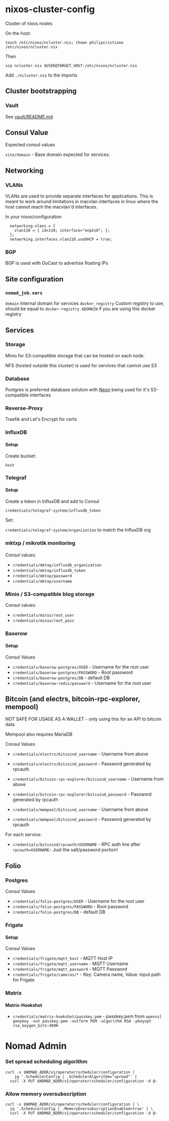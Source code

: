 # nixos-cluster-config
Cluster of nixos nodes

On the host:

`touch /etc/nixos/ncluster.nix; chown philipcristiano /etc/nixos/ncluster.nix`

Then

`scp ncluster.nix $USER@TARGET_HOST:/etc/nixos/ncluster.nix`

Add `./ncluster.nix` to the imports

## Cluster bootstrapping

### Vault

See [vault/README.md](vault/README.md)

## Consul Value

Expected consul values

`site/domain` - Base domain expected for services.

## Networking

### VLANs

VLANs are used to provide separate interfaces for applications.
This is meant to work around limitations in macvlan interfaces in linux where the host cannot reach the macvlan'd interfaces.

In your nixos/configuration

```
  networking.vlans = {
	vlan110 = { id=110; interface="enp2s0"; };
  };
  networking.interfaces.vlan110.useDHCP = true;
```

### BGP

BGP is used with GoCast to advertise floating IPs


## Site configuration

### `nomad_job.vars`

`domain` Internal domain for services
`docker_registry` Custom registry to use, should be equal to `docker-registry.$DOMAIN` if you are using this docker registry

## Services

### Storage

Minio for S3-compatible storage that can be hosted on each node.

NFS (hosted outside this cluster) is used for services that cannot use S3

### Database

Postgres is preferred database solution with [Neon](https://neon.tech) being used for it's S3-compatible interfaces


### Reverse-Proxy

Traefik and Let's Encrypt for certs


### InfluxDB

#### Setup

Create bucket:

`host`

###  Telegraf

#### Setup
Create a token in InfluxDB and add to Consul

`credentials/telegraf-system/influxdb_token`

Set:

`credentials/telegraf-system/organization` to match the InfluxDB org

### mktxp / mikrotik monitoring

####

Consul values:

* `credentials/mktxp/influxdb_organization`
* `credentials/mktxp/influxdb_token`
* `credentials/mktxp/password`
* `credentials/mktxp/username`

### Minio / S3-compatible blog storage

Consul values:

* `credentials/minio/root_user`
* `credentials/minio/root_pass`

### Baserow

#### Setup

Consul Values

* `credentials/baserow-postgres/USER` - Username for the root user
* `credentials/baserow-postgres/PASSWORD` - Root password
* `credentials/baserow-postgres/DB` - default DB
* `credentials/baserow-redis/password` - Username for the root user

## Bitcoin (and electrs, bitcoin-rpc-explorer, mempool)

NOT SAFE FOR USAGE AS A WALLET - only using this for an API to bitcoin data

Mempool also requires MariaDB



Consul Values

* `credentials/electrs/bitcoind_username` - Username from above
* `credentials/electrs/bitcoind_password` - Password generated by rpcauth

* `credentials/bitcoin-rpc-explorer/bitcoind_username` - Username from above
* `credentials/bitcoin-rpc-explorer/bitcoind_password` - Password generated by rpcauth

* `credentials/mempool/bitcoind_username` - Username from above
* `credentials/mempool/bitcoind_password` - Password generated by rpcauth

For each service:
* `credentials/bitcoind/rpcauth/USERNAME` - RPC auth line after `rpcauth=USERNAME:` Just the salt/password portion!


## Folio

### Postgres

Consul Values

* `credentials/folio-postgres/USER` - Username for the root user
* `credentials/folio-postgres/PASSWORD` - Root password
* `credentials/folio-postgres/DB` - default DB


### Frigate

#### Setup


Consul Values

* `credentials/frigate/mqtt_host` - MQTT Host IP
* `credentials/frigate/mqtt_username` - MQTT Username
* `credentials/frigate/mqtt_password` - MQTT Password
* `credentials/frigate/cameras/*` - Key: Camera name, Value: input.path for Frigate

### Matrix

#### Matrix-Hookshot

* `credentials/matrix-hookshot/passkey.pem` - passkey.pem from `openssl genpkey -out passkey.pem -outform PEM -algorithm RSA -pkeyopt rsa_keygen_bits:4096`

# Nomad Admin

### Set spread scheduling algorithm

```
curl -s $NOMAD_ADDR/v1/operator/scheduler/configuration |
    jq '.SchedulerConfig | .SchedulerAlgorithm="spread"' |
  curl -X PUT $NOMAD_ADDR/v1/operator/scheduler/configuration -d @-
```

### Allow memory oversubscription

```
curl -s $NOMAD_ADDR/v1/operator/scheduler/configuration | \
  jq '.SchedulerConfig | .MemoryOversubscriptionEnabled=true' | \
  curl -X PUT $NOMAD_ADDR/v1/operator/scheduler/configuration -d @-
```
